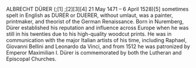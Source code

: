 ALBRECHT DÜRER (;[1] ;[2][3][4] 21 May 1471 – 6 April 1528)[5] sometimes spelt in English as DURER or DUERER, without umlaut, was a painter, printmaker, and theorist of the German Renaissance. Born in Nuremberg, Dürer established his reputation and influence across Europe when he was still in his twenties due to his high-quality woodcut prints. He was in communication with the major Italian artists of his time, including Raphael, Giovanni Bellini and Leonardo da Vinci, and from 1512 he was patronized by Emperor Maximilian I. Dürer is commemorated by both the Lutheran and Episcopal Churches.
